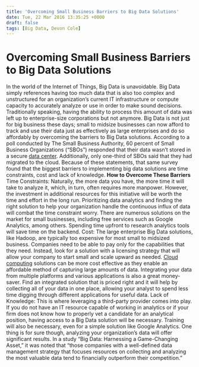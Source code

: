 ```yaml
---
title: 'Overcoming Small Business Barriers to Big Data Solutions'
date: Tue, 22 Mar 2016 13:35:25 +0000
draft: false
tags: [Big Data, Devon Cole]
---
```


**Overcoming Small Business Barriers to Big Data Solutions**
============================================================

In the world of the Internet of Things, Big Data is unavoidable. Big Data simply references having too much data that is also too complex and unstructured for an organization’s current IT infrastructure or compute capacity to accurately analyze or use in order to make sound decisions. Traditionally speaking, having the ability to process this amount of data was left up to enterprise-size corporations but not anymore. Big Data is not just for big business these days; small to midsize businesses can now afford to track and use their data just as effectively as large enterprises and do so affordably by overcoming the barriers to Big Data solutions. According to a poll conducted by The Small Business Authority, 60 percent of Small Business Organizations (“SBOs”) responded that their data wasn’t stored in a secure [data center](https://www.expedient.com/the-data-centers/). Additionally, only one-third of SBOs said that they had migrated to the cloud. Because of these statements, that same survey found that the biggest barriers to implementing big data solutions are time constraints, cost and lack of knowledge. **How to Overcome These Barriers** Time Constraints: Naturally, the more data you have, the more time it will take to analyze it, which, in turn, often requires more manpower. However, the investment in additional resources for this initiative will be worth the time and effort in the long run. Prioritizing data analytics and finding the right solution to help your organization handle the continuous influx of data will combat the time constraint worry. There are numerous solutions on the market for small businesses, including free services such as Google Analytics, among others. Spending time upfront to research analytics tools will save time on the backend. Cost: The large enterprise Big Data solutions, like Hadoop, are typically too expensive for most small to midsized business. Companies need to be able to pay only for the capabilities that they need. Instead, look for a solution with a licensing strategy that will allow your company to start small and scale upward as needed. [Cloud computing](https://www.expedient.com/cloud-computing/) solutions can be more cost effective as they enable an affordable method of capturing large amounts of data. Integrating your data from multiple platforms and various applications is also a great money-saver. Find an integrated solution that is priced right and it will help by collecting all of your data in one place, allowing your analyst to spend less time digging through different applications for useful data. Lack of Knowledge: This is where leveraging a third-party provider comes into play. If you do not have an IT resource capable of working in analytics or if your firm does not know how to properly vet a candidate for an analytical position, having access to a Big Data solution will be necessary. Training will also be necessary, even for a simple solution like Google Analytics. One thing is for sure though, analyzing your organization’s data will offer significant results. In a study “Big Data: Harnessing a Game-Changing Asset,” it was noted that “those companies with a well-defined data management strategy that focuses resources on collecting and analyzing the most valuable data tend to financially outperform their competition.”